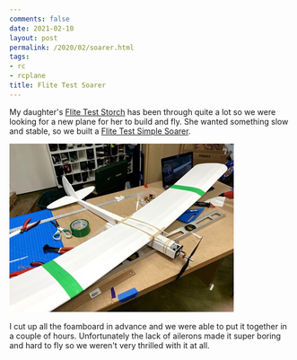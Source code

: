 ```yaml
---
comments: false
date: 2021-02-10
layout: post
permalink: /2020/02/soarer.html
tags:
- rc
- rcplane
title: Flite Test Soarer
---
```


My daughter's [Flite Test Storch](https://www.flitetest.com/articles/ft-simple-storch-build) has been through quite a lot so we were looking for a new plane for her to build and fly. She wanted something slow and stable, so we built a [Flite Test Simple Soarer](https://www.flitetest.com/articles/ft-simple-soarer-build).

[![FT Soarer](/assets/images/2021-02-soarer/IMG_3222.sml.jpg)](/assets/images/2021-02-soarer/IMG_3222.jpeg)

I cut up all the foamboard in advance and we were able to put it together in a couple of hours. Unfortunately the lack of ailerons made it super boring and hard to fly so we weren't very thrilled with it at all.
